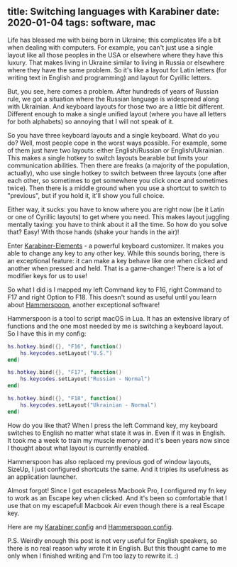 title: Switching languages with Karabiner
date: 2020-01-04
tags: software, mac
----

Life has blessed me with being born in Ukraine; this complicates life a bit when dealing with computers. For example, you can't just use a single layout like all those peoples in the USA or elsewhere where they have this luxury. That makes living in Ukraine similar to living in Russia or elsewhere where they have the same problem. So it's like a layout for Latin letters (for writing text in English and programming) and layout for Cyrillic letters.

But, you see, here comes a problem. After hundreds of years of Russian rule, we got a situation where the Russian language is widespread along with Ukrainian. And keyboard layouts for those two are a little bit different. Different enough to make a single unified layout (where you have all letters for both alphabets) so annoying that I will not speak of it.

So you have three keyboard layouts and a single keyboard. What do you do? Well, most people cope in the worst ways possible. For example, some of them just have two layouts: either English/Russian or English/Ukrainian. This makes a single hotkey to switch layouts bearable but limits your communication abilities. Then there are freaks (a majority of the population, actually), who use single hotkey to switch between three layouts (one after each other, so sometimes to get somewhere you click once and sometimes twice). Then there is a middle ground when you use a shortcut to switch to "previous", but if you hold it, it'll show you full choice.

Either way, it sucks: you have to know where you are right now (be it Latin or one of Cyrillic layouts) to get where you need. This makes layout juggling mentally taxing: you have to think about it all the time. So how do you solve that? Easy! With those hands (shake your hands in the air)!

Enter [Karabiner-Elements](https://pqrs.org/osx/karabiner/) - a powerful keyboard customizer. It makes you able to change any key to any other key. While this sounds boring, there is an exceptional feature: it can make a key behave like one when clicked and another when pressed and held. That is a game-changer! There is a lot of modifier keys for us to use!

So what I did is I mapped my left Command key to F16, right Command to F17 and right Option to F18. This doesn't sound as useful until you learn about [Hammerspoon](https://www.hammerspoon.org/), another exceptional software!

Hammerspoon is a tool to script macOS in Lua. It has an extensive library of functions and the one most needed by me is switching a keyboard layout. So I have this in my config:

```lua
hs.hotkey.bind({}, "F16", function()
    hs.keycodes.setLayout("U.S.")
end)

hs.hotkey.bind({}, "F17", function()
    hs.keycodes.setLayout("Russian - Normal")
end)

hs.hotkey.bind({}, "F18", function()
    hs.keycodes.setLayout("Ukrainian - Normal")
end)
```

How do you like that? When I press the left Command key, my keyboard switches to English no matter what state it was in. Even if it was in English. It took me a week to train my muscle memory and it's been years now since I thought about what layout is currently enabled.

Hammerspoon has also replaced my previous god of window layouts, SizeUp, I just configured shortcuts the same. And it triples its usefulness as an application launcher.

Almost forgot! Since I got escapeless Macbook Pro, I configured my fn key to work as an Escape key when clicked. And it's been so comfortable that I use that on my escapefull Macbook Air even though there is a real Escape key.

Here are my [Karabiner config](https://github.com/piranha/conf/blob/master/karabiner.json) and [Hammerspoon config](https://github.com/piranha/conf/blob/master/hammerspoon.lua).

P.S. Weirdly enough this post is not very useful for English speakers, so there is no real reason why wrote it in English. But this thought came to me only when I finished writing and I'm too lazy to rewrite it. :)
